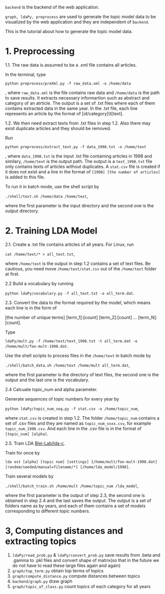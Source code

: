 `backend` is the backend of the web application.

`graph, ldaPy, preprocess` are used to generate the topic model data to be visualized by the web application and they are independent of `backend`.

This is the tutorial about how to generate the topic model data.

# 1. Preprocessing

  1.1. The raw data is assumed to be a .xml file contains all articles.

In the terminal, type 

`python preprocess/preXml.py -f raw_data.xml -o /home/data` 

, where `raw_data.xml` is the file contains raw data and  `/home/data` is the path to save results.
It extracts necessary informartion such as abstract and category of an atrticle.
The output is a set of .txt files where each of them contains extracted data in the same year.
In the .txt file, each line represents an article by the format of [id/category]\t[text].

  1.2. We then need extract texts from .txt files in step 1.2. Also there may exist duplicate articles and they should be removed. 

Run 

`python preprocess/extract_text.py -f data_1998.txt -o /home/text`

, where `data_1998.txt` is the input .txt file containing articles in 1998 and similary, `/home/text` is the output path.
The output is a `text_1998.txt` file only contains texts of articles without duplicates. 
A `stat.csv` file is created if it does not exist and a line in the format of `[1998] [the number of articles]` is added to this file.

To run it in batch mode, use the shell script by

`./shell/text.sh /home/data /home/text`,
 
 where the first parameter is the input directory and the second one is the output directory.

# 2. Training LDA Model

2.1. Create a .txt file contains articles of all years. For Linux, run

`cat /home/text/* > all_text.txt`,

where `/home/text` is the output in step 1.2 contains a set of text files.
Be cautious, you need move `/home/text/stat.csv` out of the `/home/text` folder at first.

2.2 Build a vocabulary by running

`python ldaPy/vocabulary.py -f all_text.txt -o all_term.dat`. 

2.3. Convert the data to the format required by the model, which means each line is in the form of 

[the number of unique terms] [term_1]:[count] [term_2]:[count] ...  [term_N]:[count].

Type

`ldaPy/mult.py -f /home/text/text_1998.txt -t all_term.dat -o /home/mult/foo-mult-1998.dat`.

Use the shell scripts to process files in the `/home/text` in batch mode by

`./shell/batch_data.sh /home/text /home/mult all_term.dat`,

where the first parameter is the directory of text files, the second one is the output and the last one is the vocabulary.

2.4 Calcuate topic_num and alpha parameter.

Generate sequences of topic numbers for every year by

`python ldaPy/topic_num_seq.py -f stat.csv -o /home/topic_num`,

where `stat.csv` is created in step 1.2.
The folder `/home/topic_num` contains a set of .csv files and they are named as `topic_num_xxxx.csv`, for example `topic_num_1998.csv`.
And each line in the .csv file is in the format of `[topic_num] [alpha]`.

2.5. Train LDA [Blei-Lab/lda-c](https://github.com/Blei-Lab/lda-c).

Train for once by

`lda est [alpha] [topic num] [settings] [/home/mult/foo-mult-1998.dat] [random/seeded/manual=filename/*] [/home/lda_model/1998]`.

Train several models by

`./shell/batch_train.sh /home/mult /home/topic_num /lda_model`,

where the first parameter is the output of step 2.3, the second one is obtained in step 2.4 and the last saves the output.
The output is a set of folders name as by years, and each of them contains a set of models corresponding to different topic numbers.


# 3, Computing distances and extracting topics

1. `ldaPy/read_prob.py` & `ldaPy/convert_prob.py` save results from .beta and .gamma to .pkl files and convert shape of matrix(so that in the future we do not have to read these large files again and again)
2. `graph/top_term.py` obtain top terms of topics
3. `graph/compute_distance.py` compute distances between topics
4. `backend/graph.py` draw graph
5.  `graph/topic_of_class.py` count topics of each category for all years










